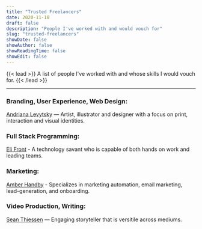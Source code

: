 ```yaml
---
title: "Trusted Freelancers"
date: 2020-11-18
draft: false
description: "People I've worked with and would vouch for"
slug: "trusted-freelancers"
showDate: false
showAuthor: false
showReadingTime: false
showEdit: false
---
```

{{< lead >}}
A list of people I've worked with and whose skills I would vouch for.
{{< /lead >}}

---
### Branding, User Experience, Web Design:

[Andriana Levytsky](https://alevytsky.work/) — Artist, illustrator and designer with a focus on print, interaction and visual identities.

### Full Stack Programming:

[Eli Front](https://elifront.com/) - A technology savant who is capable of both hands on work and leading teams. 

### Marketing:
[Amber Handby](https://www.bang.marketing/) - Specializes in marketing automation, email marketing, lead-generation, and onboarding.

### Video Production, Writing:

[Sean Thiessen](https://seanthiessen.com/) — Engaging storyteller that is versitile across mediums. 


